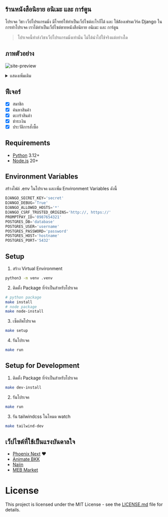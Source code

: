 ## ร้านหนังสือนิยาย อนิเมะ และ การ์ตูน

โปรเจค วิชา เว็ปโปรแกรมมิ่ง มีโจทย์ให้ทำเป็นเว็ปไซต์อะไรก็ได้ และ ใช้ต้้องเฟรมเวิร์ค Django ในการทำโปรเจค
เราได้ทำเป็นเว็ปไซต์ขายหนังสือนิยาย อนิเมะ และ การ์ตูน

> โปรเจคนี้ทำส่งวิชาเว็ปโปรแกรมมิ่งเท่านั่น ไม่ได้นำไปใช้จริงแต่อย่างใด

## ภาพตัวอย่าง

![site-preview](https://imgur.com/QqAhfNh.png)

<details>
  <summary>แสดงเพิ่มเติม</summary>
  <img src="https://imgur.com/3L6mhtK.png" alt="site-preview-2">
  <img src="https://imgur.com/7CNWtQl.png" alt="site-preview-3">
</details>

## ฟีเจอร์

- [x] สมาชิก
- [x] ค้นหาสินค้า
- [x] ตะกร้าสินค้า
- [x] ชำระเงิน
- [x] ประวัติการสั่งซื้อ

## Requirements

- [Python](https://www.python.org) 3.12+
- [Node.js](https://nodejs.org/en) 20+

## Environment Variables

สร้างไฟล์ .env ในโปรเจค และเพิ่ม Environment Variables ดังนี้

```py
DJANGO_SECRET_KEY='secret'
DJANGO_DEBUG='True'
DJANGO_ALLOWED_HOSTS='*'
DJANGO_CSRF_TRUSTED_ORIGINS='http://, https://'
PROMPTPAY_ID='0987654321'
POSTGRES_DB='database'
POSTGRES_USER='username'
POSTGRES_PASSWORD='password'
POSTGRES_HOST='hostname'
POSTGRES_PORT='5432'
```

## Setup

1. สร้าง Virtual Environment

```bash
python3 -m venv .venv
```

2. ติดตั้ง Package ที่จำเป็นสำหรับโปรเจค

```bash
# python package
make install
# node package
make node-install
```

3. เซ็ตอัพโปรเจค

```bash
make setup
```

4. รันโปรเจค

```bash
make run
```

## Setup for Development

1. ติดตั้ง Package ที่จำเป็นสำหรับโปรเจค

```bash
make dev-install
```

2. รันโปรเจค

```bash
make run
```

3. รัน tailwindcss ในโหมด watch

```bash
make tailwind-dev
```

<!-- TODO: windows setup -->
<!-- TODO: docker setup -->

<!-- ## Docker and Docker Compose

เริ่มต้นด้วย

```bash
make docker-setup
``` -->

## เว็ปไซต์ที่ใช้เป็นแรงบันดาลใจ

- [Phoenix Next](https://www.phoenixnext.com) :heart:
- [Animate BKK](https://animatebkk-online.com)
- [Naiin](https://www.naiin.com)
- [MEB Market](https://www.mebmarket.com)

# License

This project is licensed under the MIT License - see the [LICENSE.md](LICENSE.md) file for details.
